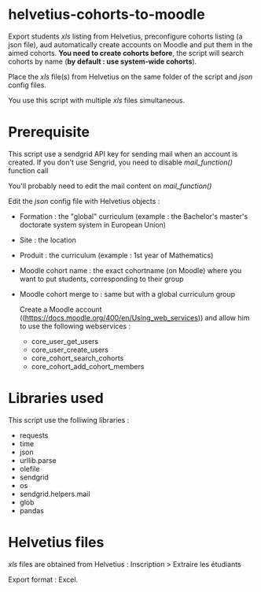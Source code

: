 # helvetius-cohorts-to-moodle
Export students *xls* listing from Helvetius, preconfigure cohorts listing (a json file), aud automatically create accounts on Moodle and put them in the aimed cohorts. **You need to create cohorts before**, the script will search cohorts by name (**by default : use system-wide cohorts**).

Place the *xls* file(s) from Helvetius on the same folder of the script and *json* config files.

You use this script with multiple *xls* files simultaneous.

# Prerequisite
This script use a sendgrid API key for sending mail when an account is created. If you don't use Sengrid, you need to disable *mail_function()* function call

You'll probably need to edit the mail content on *mail_function()*

Edit the *json* config file with Helvetius objects :
- Formation : the "global" curriculum (example : the Bachelor's master's doctorate system system in European Union)
- Site : the location
- Produit : the curriculum (example : 1st year of Mathematics)
- Moodle cohort name : the exact cohortname (on Moodle) where you want to put students, corresponding to their group
- Moodle cohort merge to : same but with a global curriculum group

  Create a Moodle account ((https://docs.moodle.org/400/en/Using_web_services)) and allow him to use the following webservices :
  - core_user_get_users
  - core_user_create_users
  - core_cohort_search_cohorts
  - core_cohort_add_cohort_members

# Libraries used
This script use the folliwing libraries :
- requests
- time
- json
- urllib.parse
- olefile
- sendgrid
- os
- sendgrid.helpers.mail
- glob
- pandas

# Helvetius files

*xls* files are obtained from Helvetius :
Inscription > Extraire les étudiants

Export format : Excel.
